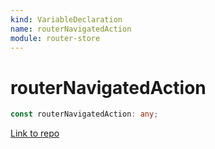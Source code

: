 ```yaml
---
kind: VariableDeclaration
name: routerNavigatedAction
module: router-store
---
```


# routerNavigatedAction

```ts
const routerNavigatedAction: any;
```

[Link to repo](https://github.com/ngrx/platform/blob/master/modules/router-store/src/actions.ts#L163-L166)
